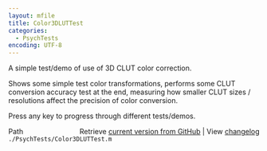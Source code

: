 ```yaml
---
layout: mfile
title: Color3DLUTTest
categories:
  - PsychTests
encoding: UTF-8
---
```


A simple test/demo of use of 3D CLUT color correction.  

Shows some simple test color transformations, performs some CLUT  
conversion accuracy test at the end, measuring how smaller CLUT sizes /  
resolutions affect the precision of color conversion.  

Press any key to progress through different tests/demos.  



<div class="code_header" style="text-align:right;">
  <span style="float:left;">Path&nbsp;&nbsp;</span> <span class="counter">Retrieve <a href=
  "https://raw.github.com/Psychtoolbox-3/Psychtoolbox-3/beta/./PsychTests/Color3DLUTTest.m">current version from GitHub</a> | View <a href=
  "https://github.com/Psychtoolbox-3/Psychtoolbox-3/commits/beta/./PsychTests/Color3DLUTTest.m">changelog</a></span>
</div>
<div class="code">
  <code>./PsychTests/Color3DLUTTest.m</code>
</div>
